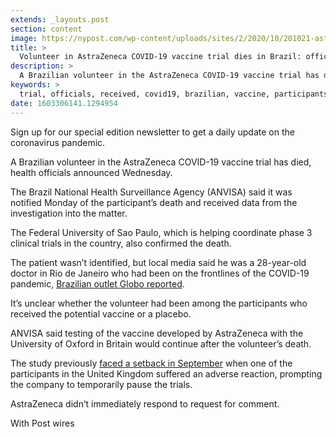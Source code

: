 ```yaml
--- 
extends: _layouts.post 
section: content 
image: https://nypost.com/wp-content/uploads/sites/2/2020/10/201021-astrazeneca-brazil.jpg?quality=90&strip=all&w=1200 
title: > 
  Volunteer in AstraZeneca COVID-19 vaccine trial dies in Brazil: officials 
description: > 
  A Brazilian volunteer in the AstraZeneca COVID-19 vaccine trial has died, health officials announced Wednesday.The Brazil National Health Surveillance Agency (ANVISA) said it was notified Monday of the participant’s death and received data from the investigation into the matter.The Federal University of Sao Paulo, which is helping coordinate phase 3 clinical trials in the country, also confirmed the death.It’s unclear whether the volunteer had been among the participants who received the potential vaccine or a placebo.ANVISA said testing of the vaccine developed by AstraZeneca with the University of Oxford in Britain would continue after the volunteer’s death. 
keywords: > 
  trial, officials, received, covid19, brazilian, vaccine, participants, health, astrazeneca, dies, university, deaththe, brazil, volunteer 
date: 1603306141.1294954 
--- 
```

<div><p>Sign up for our special edition newsletter to get a daily update on the coronavirus pandemic.</p><p>A Brazilian volunteer in the AstraZeneca COVID-19 vaccine trial has died, health officials announced Wednesday.</p>
<p>The Brazil National Health Surveillance Agency (ANVISA) said it was notified Monday of the participant&#8217;s death and received data from the investigation into the matter.</p>
<p>The Federal University of Sao Paulo, which is helping coordinate phase 3 clinical trials in the country, also confirmed the death.</p>
<p>The patient wasn&#8217;t identified, but local media said he was a 28-year-old doctor in Rio de Janeiro who had been on the frontlines of the COVID-19 pandemic, <a href="https://oglobo.globo.com/sociedade/voluntario-brasileiro-para-vacina-de-oxford-morre-laboratorio-nao-informa-se-ele-recebeu-imunizante-24704301?utm_source=globo.com&amp;utm_medium=oglobo" rel="noopener noreferrer" target="_blank">Brazilian outlet Globo reported</a>.</p>
<p>It&#8217;s unclear whether the volunteer had been among the participants who received the potential vaccine or a placebo.</p>
<p>ANVISA said testing of the vaccine developed by AstraZeneca with the University of Oxford in Britain would continue after the volunteer&#8217;s death.</p>
<p>The study previously <a href="https://nypost.com/2020/09/08/astrazeneca-halts-covid-19-vaccine-trial/">faced a setback in September</a> when one of the participants in the United Kingdom suffered an adverse reaction, prompting the company to temporarily pause the trials.</p>
<p>AstraZeneca didn&#8217;t immediately respond to request for comment.</p>
<p>With Post wires</p>
			</div>